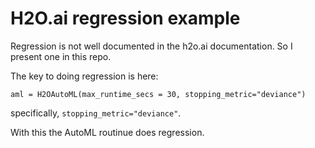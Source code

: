 # H2O.ai regression example

Regression is not well documented in the h2o.ai documentation.  So I present one in this repo.

The key to doing regression is here:

`aml = H2OAutoML(max_runtime_secs = 30, stopping_metric="deviance")`

specifically, `stopping_metric="deviance"`.

With this the AutoML routinue does regression.

